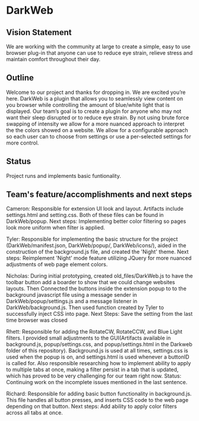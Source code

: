 ﻿
# DarkWeb 

## Vision Statement

We are working with the community at large to create a simple, easy to use browser plug-in
that anyone can use to reduce eye strain, relieve stress and maintain comfort throughout their day. 


## Outline

Welcome to our project and thanks for dropping in. We are excited you’re here. DarkWeb is a plugin that allows you to seamlessly view content on you browser while controlling the amount of blue/white light that is displayed. Our team’s goal is to create a plugin for anyone who may not want their sleep disrupted or to reduce eye strain. By not using brute force swapping of intensity we allow for a more nuanced approach to interpret the the colors showed on a website.  We allow for a configurable approach so each user can to choose from settings or use a per-selected settings for more control. 

## Status
Project runs and implements basic funtionality.

## Team's feature/accomplishments and next steps
Cameron: Responsible for extension UI look and layout. Artifacts include settings.html and setting.css. Both of these files can be found in DarkWeb/popup.
Next steps: Implementing better color filtering so pages look more uniform when filter is applied.
         
Tyler: Responsible for implementing the basic structure for the project (DarkWeb/manifest.json, DarkWeb/popup/, DarkWeb/icons/), aided in the construction of the background.js file, and created the 'Night' theme. Next steps: Reimplement 'Night' mode feature utilizing JQuery for more nuanced adjustments of web page element colors.

Nicholas: During initial prototyping, created old_files/DarkWeb.js to have the toolbar button add a boarder to show that we could change websites layouts. Then Connected the buttons inside the extension popup to to the background javascript file using a message sender in DarkWeb/popup/settings.js and a message listener in DarkWeb/background.js. Then used function created by Tyler to successfully inject CSS into page. Next Steps: Save the setting from the last time browser was closed

Rhett: Responsible for adding the RotateCW, RotateCCW, and Blue Light filters. I provided small adjustments to the GUI(Artifacts available in background.js, popup/settings.css, and popup/settings.html in the Darkweb folder of this repository). Background.js is used at all times, settings.css is used when the popup is on, and settings.html is used whenever a buttonID is called for. Also responsible researching how to implement ability to apply to multiple tabs at once, making a filter persist in a tab that is updated, which has proved to be very challenging for our team right now. Status: Continuing work on the incomplete issues mentioned in the last sentence.

Richard: Responsible for adding basic button functionality in background.js. This file handles all button presses, and inserts CSS code to the web page depending on that button. Next steps: Add ability to apply color filters across all tabs at once.


